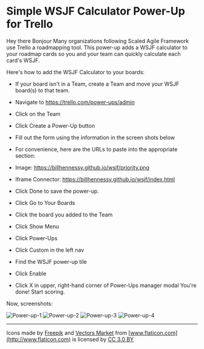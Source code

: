# Simple WSJF Calculator Power-Up for Trello

Hey there 
Bonjour 
Many organizations following Scaled Agile Framework use Trello a roadmapping tool. This power-up adds a WSJF calculator to your roadmap cards so you and your team can quickly calculate each card's WSJF. 

Here's how to add the WSJF Calculator to your boards: 
- If your board isn't in a Team, create a Team and move your WSJF board(s) to that team. 
- Navigate to https://trello.com/power-ups/admin
- Click on the Team 
- Click Create a Power-Up button
- Fill out the form using the information in the screen shots below
- For convenience, here are the URLs to paste into the appropriate section:
- Image: https://billhennessy.github.io/wsjf/priority.png

- Iframe Connector: https://billhennessy.github.io/wsjf/index.html
- Click Done to save the power-up.
- Click Go to Your Boards
- Click the board you added to the Team
- Click Show Menu
- Click Power-Ups
- Click Custom in the left nav
- Find the WSJF power-up tile
- Click Enable
- Click X in upper, right-hand corner of Power-Ups manager modal
You're done! Start scoring. 

 
Now, screenshots:

![Power-up-1](https://billhennessy.github.io/wsjf/power-up-1.png)
![Power-up-2](https://billhennessy.github.io/wsjf/power-up-2.png)
![Power-up-3](https://billhennessy.github.io/wsjf/power-up-3.png)
![Power-up-4](https://billhennessy.github.io/wsjf/power-up-4.png)

---

Icons made by [Freepik](http://www.freepik.com) and [Vectors Market](http://www.flaticon.com/authors/vectors-market) from [www.flaticon.com](http://www.flaticon.com) is licensed by [CC 3.0 BY](http://creativecommons.org/licenses/by/3.0/)

